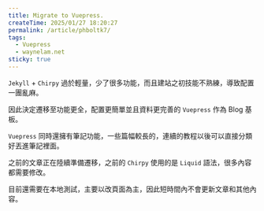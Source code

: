 ```yaml
---
title: Migrate to Vuepress.
createTime: 2025/01/27 18:20:27
permalink: /article/phboltk7/
tags:
  - Vuepress
  - waynelam.net
sticky: true
---
```


`Jekyll` + `Chirpy` 過於輕量，少了很多功能，而且建站之初技能不熟練，導致配置一團亂麻。

因此決定遷移至功能更全，配置更簡單並且資料更完善的 `Vuepress` 作為 Blog 基板。

`Vuepress` 同時還擁有筆記功能，一些篇幅較長的，連續的教程以後可以直接分類好丟進筆記裡面。

之前的文章正在陸續準備遷移，之前的 `Chirpy` 使用的是 `Liquid` 語法，很多內容都需要修改。

目前還需要在本地測試，主要以改頁面為主，因此短時間內不會更新文章和其他內容。
